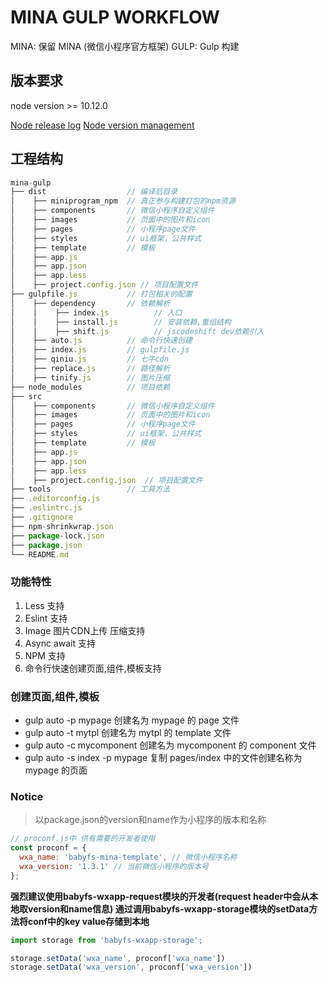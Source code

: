 # MINA GULP WORKFLOW

MINA: 保留 MINA (微信小程序官方框架)
GULP: Gulp 构建

## 版本要求

node version >= 10.12.0

[Node release log](https://nodejs.org/en/blog/release/v10.12.0/)
[Node version management](https://github.com/tj/n)

## 工程结构

```javascript
mina-gulp
├── dist                  // 编译后目录
│    ├── miniprogram_npm  // 真正参与构建打包的npm资源
│    ├── components       // 微信小程序自定义组件
│    ├── images           // 页面中的图片和icon
│    ├── pages            // 小程序page文件
│    ├── styles           // ui框架，公共样式
│    ├── template         // 模板
│    ├── app.js
│    ├── app.json
│    ├── app.less
│    ├── project.config.json // 项目配置文件
├── gulpfile.js           // 打包相关的配置
│    ├── dependency       // 依赖解析
│    │    ├── index.js          // 入口
│    │    ├── install.js        // 安装依赖,重组结构
│    │    ├── shift.js          // jscodeshift dev依赖引入
│    ├── auto.js          // 命令行快速创建
│    ├── index.js         // gulpfile.js
│    ├── qiniu.js         // 七牛cdn
│    ├── replace.js       // 路径解析
│    ├── tinify.js        // 图片压缩
├── node_modules          // 项目依赖
├── src
│    ├── components       // 微信小程序自定义组件
│    ├── images           // 页面中的图片和icon
│    ├── pages            // 小程序page文件
│    ├── styles           // ui框架，公共样式
│    ├── template         // 模板
│    ├── app.js
│    ├── app.json
│    ├── app.less
│    ├── project.config.json  // 项目配置文件
├── tools                 // 工具方法
├── .editorconfig.js
├── .eslintrc.js
├── .gitignore
├── npm-shrinkwrap.json
├── package-lock.json
├── package.json
└── README.md
```

### 功能特性

1. Less 支持
2. Eslint 支持
3. Image 图片CDN上传 压缩支持
4. Async await 支持
5. NPM 支持
6. 命令行快速创建页面,组件,模板支持

### 创建页面,组件,模板

- gulp auto -p mypage 创建名为 mypage 的 page 文件
- gulp auto -t mytpl 创建名为 mytpl 的 template 文件
- gulp auto -c mycomponent 创建名为 mycomponent 的 component 文件
- gulp auto -s index -p mypage 复制 pages/index 中的文件创建名称为 mypage 的页面


### Notice

> 以package.json的version和name作为小程序的版本和名称

```javascript
// proconf.js中 供有需要的开发者使用
const proconf = {
  wxa_name: 'babyfs-mina-template', // 微信小程序名称
  wxa_version: '1.3.1' // 当前微信小程序的版本号
};
```

__强烈建议使用babyfs-wxapp-request模块的开发者(request header中会从本地取version和name信息) 通过调用babyfs-wxapp-storage模块的setData方法将conf中的key value存储到本地__

```javascript
import storage from 'babyfs-wxapp-storage';

storage.setData('wxa_name', proconf['wxa_name'])
storage.setData('wxa_version', proconf['wxa_version'])

```

